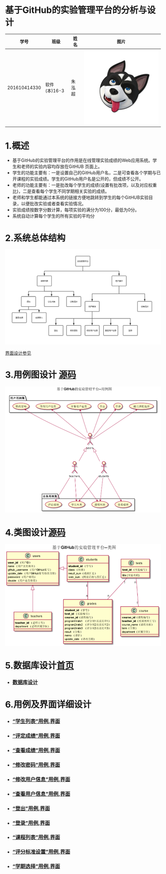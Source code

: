 基于GitHub的实验管理平台的分析与设计
=========================
| 学号         | 班级         | 姓名 | 图片 |
|--------------|--------------|------|------|
| 201610414330 | 软件(本)16-3 | 朱泓超 |![image](https://github.com/z915287285/is_analysis/blob/master/test1/zz.jpg)
# 1.概述

- 基于GitHub的实验管理平台的作用是在线管理实验成绩的Web应用系统。学生和老师的实验内容均存放在GitHUB 页面上。
- 学生的功能主要有：一是设置自己的GitHub用户名，二是可查看各个学期与已开课程的实验成绩。学生的GitHub用户名是公开的，但成绩不公开。
- 老师的功能主要有：一是批改每个学生的成绩(设置有批改项，以及对应权重比)，二是查看每个学生不同学期相关实验的成绩。
- 老师和学生都能通过本系统的链接方便地跳转到学生的每个GitHUB实验目录，以便批改实验或者查看实验情况。
- 实验成绩按数字分数计算，每项实验的满分为100分，最低为0分。
- 系统自动计算每个学生的所有实验的平均分

# 2.系统总体结构

![image](https://github.com/z915287285/is_analysis/blob/master/test6/sys.png)

[界面设计参见](https://z915287285.github.io/is_analysis_test6/ui/index.html)

# 3.用例图设计 [源码](https://github.com/z915287285/is_analysis/blob/master/test6/src/Usecase.puml)

![image](https://github.com/z915287285/is_analysis/blob/master/test6/Usecase.png)

# 4.类图设计[源码](https://github.com/z915287285/is_analysis/blob/master/test6/src/class.puml)

![image](https://github.com/z915287285/is_analysis/blob/master/test6/class.png)

# 5.数据库设计[首页](./README.md)

- ### [﻿数据库设计](https://github.com/z915287285/is_analysis/blob/master/test6/Database.md)

# 6.用例及界面详细设计

- ### [“学生列表”用例](./用例/stu_list.md),[界面](https://z915287285.github.io/is_analysis_test6/ui/stu_list.html)
- ### [“评定成绩”用例](./用例/evaluate_grades.md),[界面](https://z915287285.github.io/is_analysis_test6/ui/evaluate_grades.html)
- ### [“查看成绩”用例](./用例/inquiry.md),[界面](https://z915287285.github.io/is_analysis_test6/ui/inquiry.html)
- ### [“修改密码”用例](./用例/modify_userpasswd.md),[界面](https://z915287285.github.io/is_analysis_test6/ui/modify_userpasswd.html)
- ### [“修改用户信息”用例](./用例/modify_userInfor.md),[界面](https://z915287285.github.io/is_analysis_test6/ui/modify_userinfo.html)
- ### [“查看用户信息”用例](./用例/inquiry_user.md),[界面](https://z915287285.github.io/is_analysis_test6/ui/top_menu.html)
- ### [“登出”用例](./用例/Login_out.md),[界面](https://z915287285.github.io/is_analysis_test6/ui/login_out.html)
- ### [“登录”用例](./用例/Login_in.md),[界面](https://z915287285.github.io/is_analysis_test6/ui/login_in.html)
- ### [“课程列表”用例](./用例/Course_list.md),[界面](https://z915287285.github.io/is_analysis_test6/ui/index.html)
- ### [“评分标准设置”用例](./用例/evaluate_principle.md),[界面](https://z915287285.github.io/is_analysis_test6/ui/evaluate_principle.html)
- ### [“学期选择”用例](./用例/Term_select.md),[界面](https://z915287285.github.io/is_analysis_test6/ui/term_select.html)
